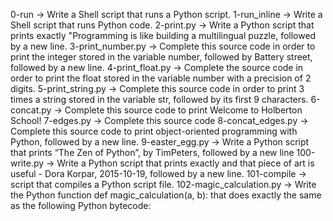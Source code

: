0-run -> Write a Shell script that runs a Python script.
1-run_inline -> Write a Shell script that runs Python code.
2-print.py -> Write a Python script that prints exactly "Programming is like building a multilingual puzzle, followed by a new line.
3-print_number.py -> Complete this source code in order to print the integer stored in the variable number, followed by Battery street, followed by a new line.
4-print_float.py -> Complete the source code in order to print the float stored in the variable number with a precision of 2 digits.
5-print_string.py -> Complete this source code in order to print 3 times a string stored in the variable str, followed by its first 9 characters.
6-concat.py -> Complete this source code to print Welcome to Holberton School!
7-edges.py -> Complete this source code
8-concat_edges.py -> Complete this source code to print object-oriented programming with Python, followed by a new line.
9-easter_egg.py -> Write a Python script that prints “The Zen of Python”, by TimPeters, followed by a new line
100-write.py -> Write a Python script that prints exactly and that piece of art is useful - Dora Korpar, 2015-10-19, followed by a new line.
101-compile -> script that compiles a Python script file.
102-magic_calculation.py -> Write the Python function def magic_calculation(a, b): that does exactly the same as the following Python bytecode:

